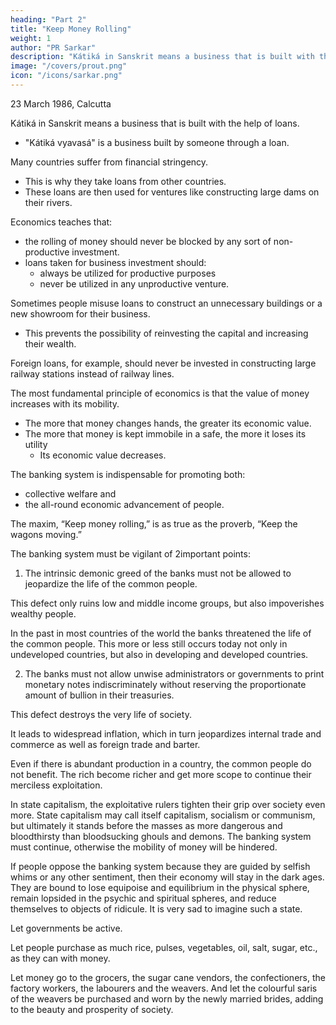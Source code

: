```yaml
---
heading: "Part 2"
title: "Keep Money Rolling"
weight: 1
author: "PR Sarkar"
description: "Kátiká in Sanskrit means a business that is built with the help of loans."
image: "/covers/prout.png"
icon: "/icons/sarkar.png"
---
```



23 March 1986, Calcutta

Kátiká in Sanskrit means a business that is built with the help of loans. 
- "Kátiká vyavasá" is a business built by someone through a loan. 
<!-- If someone has no capital but wants to start a business by taking a loan, then that business is called .  -->

Many countries suffer from financial stringency. 
- This is why they take loans from other countries. 
- These loans are then used for ventures like constructing large dams on their rivers.

Economics teaches that:
- the rolling of money should never be blocked by any sort of non-productive investment. 
- loans taken for business investment should:
  - always be utilized for productive purposes
  - never be utilized in any unproductive venture. 

Sometimes people misuse loans to construct an unnecessary buildings or a new showroom for their business. 
- This prevents the possibility of reinvesting the capital and increasing their wealth. 

Foreign loans, for example, should never be invested in constructing large railway stations instead of railway lines.



<!-- Published in: 
Prout in a Nutshell Part 12 [a compilation]
Proutist Economics [a compilation]
Chapter 7Previous chapter: Keep Money Rolling -- Section ANext chapter: Principles of Balanced Economy -- Section ABeginning of book	Prout in a Nutshell Part 12 [a compilation]
Keep Money Rolling – Section B
Published in: 
Prout in a Nutshell Part 12 [a compilation]
Proutist Economics [a compilation]
Notes:
Shabda Cayaniká Part 10 -->

The most fundamental principle of economics is that the value of money increases with its mobility.
- The more that money changes hands, the greater its economic value.
- The more that money is kept immobile in a safe, the more it loses its utility
  - Its economic value decreases. 

The banking system is indispensable for promoting both:
- collective welfare and
- the all-round economic advancement of people. 

The maxim, “Keep money rolling,” is as true as the proverb, “Keep the wagons moving.”

The banking system must be vigilant of 2important points:

1. The intrinsic demonic greed of the banks must not be allowed to jeopardize the life of the common people.

This defect only ruins low and middle income groups, but also impoverishes wealthy people. 

In the past in most countries of the world the banks threatened the life of the common people. This more or less still occurs today not only in undeveloped countries, but also in developing and developed countries. 

2. The banks must not allow unwise administrators or governments to print monetary notes indiscriminately without reserving the proportionate amount of bullion in their treasuries.

This defect destroys the very life of society. 

It leads to widespread inflation, which in turn jeopardizes internal trade and commerce as well as foreign trade and barter. 

Even if there is abundant production in a country, the common people do not benefit. The rich become richer and get more scope to continue their merciless exploitation. 

In state capitalism, the exploitative rulers tighten their grip over society even more. State capitalism may call itself capitalism, socialism or communism, but ultimately it stands before the masses as more dangerous and bloodthirsty than bloodsucking ghouls and demons.
The banking system must continue, otherwise the mobility of money will be hindered. 

If people oppose the banking system because they are guided by selfish whims or any other sentiment, then their economy will stay in the dark ages. They are bound to lose equipoise and equilibrium in the physical sphere, remain lopsided in the psychic and spiritual spheres, and reduce themselves to objects of ridicule. It is very sad to imagine such a state.

<!-- So you see, the fundamental aim of the banking system is, “Keep money rolling.”  -->

Let governments be active. 

Let people purchase as much rice, pulses, vegetables, oil, salt, sugar, etc., as they can with money. 

Let money go to the grocers, the sugar cane vendors, the confectioners, the factory workers, the labourers and the weavers. And let the colourful saris of the weavers be purchased and worn by the newly married brides, adding to the beauty and prosperity of society.

<!-- 21 December 1986, Calcutta
Published in: 
Prout in a Nutshell Part 12 [a compilation]
Proutist Economics [a compilation]
Chapter 8Previous chapter: Keep Money Rolling -- Section BNext chapter: Principles of Balanced Economy -- Section BBeginning of book	Prout in a Nutshell Part 12 [a compilation]
Principles of Balanced Economy – Section A
Published in: 
Prout in a Nutshell Part 12 [a compilation]
Proutist Economics [a compilation]
Notes:
from Shabda Cayaniká Part 5 -->

